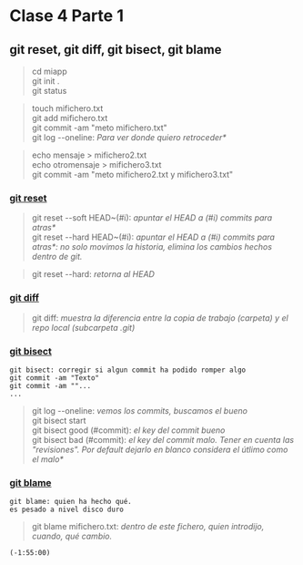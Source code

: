 # Clase 4 Parte 1

## git reset, git diff, git bisect, git blame



> cd miapp<br />
git init .<br />
git status<br />

> touch mifichero.txt<br />
git add mifichero.txt<br />
git commit -am "meto mifichero.txt"<br />
git log --oneline: <i>Para ver donde quiero retroceder*</i><br />

> echo mensaje > mifichero2.txt<br />
echo otromensaje > mifichero3.txt<br />
git commit -am "meto mifichero2.txt y mifichero3.txt"<br />

<h3><u>git reset</u></h3>

> git reset --soft HEAD~(#i):<i> apuntar el HEAD a (#i) commits para atras*</i> <br />
git reset --hard HEAD~(#i): <i>apuntar el HEAD a (#i) commits para atras*: no solo movimos la historia, elimina los cambios hechos dentro de git.</i>

> git reset --hard: <i>retorna al HEAD</i>

<h3><u>git diff</u></h3>

> git diff: <i>muestra la diferencia entre la copia de trabajo (carpeta) y el repo local (subcarpeta .git)</i>

<h3><u>git bisect</u></h3>

    git bisect: corregir si algun commit ha podido romper algo
    git commit -am "Texto"
    git commit -am ""...
    ...

> git log --oneline: <i>vemos los commits, buscamos el bueno </i><br />
git bisect start<br />
git bisect good (#commit): <i>el key del commit bueno</i><br />
git bisect bad (#commit): <i>el key del commit malo. Tener en cuenta las "revisiones". Por default dejarlo en blanco considera el útlimo como el malo*</i>

<h3><u>git blame</u></h3>

    git blame: quien ha hecho qué.
    es pesado a nivel disco duro

> git blame mifichero.txt: <i>dentro de este fichero, quien introdijo, cuando, qué cambio.</i>

`(-1:55:00)`